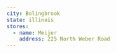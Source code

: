 ```yaml
---
city: Bolingbrook
state: illinois
stores:
  - name: Meijer
    address: 225 North Weber Road
---
```


